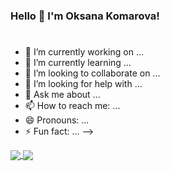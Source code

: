 ### Hello 👋 I'm Oksana Komarova!
#


- 🔭 I’m currently working on ...
- 🌱 I’m currently learning ...
- 👯 I’m looking to collaborate on ...
- 🤔 I’m looking for help with ...
- 💬 Ask me about ...
- 📫 How to reach me: ...
- 😄 Pronouns: ...
- ⚡ Fun fact: ...
-->


<div width="300px">
<a href="https://github.com/anuraghazra/github-readme-stats">
  <img align="center" max-width="416px" src="https://github-readme-stats.vercel.app/api?username=oxitenko&show_icons=true&theme=tokyonight" />
</a>
<a href="https://github.com/anuraghazra/github-readme-stats">
  <img align="center" src="https://github-readme-stats.vercel.app/api/top-langs/?username=anuraghazra&layout=compact&theme=tokyonight" />
</a>
</div>
